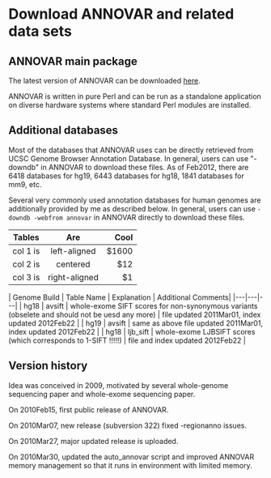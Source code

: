 # Download ANNOVAR and related data sets

## ANNOVAR main package

The latest version of ANNOVAR can be downloaded [here](http://www.openbioinformatics.org/annovar/annovar_download_form.php).

ANNOVAR is written in pure Perl and can be run as a standalone application on diverse hardware systems where standard Perl modules are installed.

## Additional databases

Most of the databases that ANNOVAR uses can be directly retrieved from UCSC Genome Browser Annotation Database. In general, users can use "-downdb" in ANNOVAR to download these files. As of Feb2012, there are 6418 databases for hg19, 6443 databases for hg18, 1841 databases for mm9, etc.

Several very commonly used annotation databases for human genomes are additionally provided by me as described below. In general, users can use `-downdb -webfrom annovar` in ANNOVAR directly to download these files.

| Tables   |      Are      |  Cool |
|----------|:-------------:|------:|
| col 1 is |  left-aligned | $1600 |
| col 2 is |    centered   |   $12 |
| col 3 is | right-aligned |    $1 |



| Genome Build	|	Table Name	|	Explanation	|	Additional Comments|
|---|---|---|
| hg18	|	avsift	|	whole-exome SIFT scores for non-synonymous variants (obselete and should not be uesd any more)	|	file updated 2011Mar01, index updated 2012Feb22 |
| hg19	|	avsift	|	same as above	file updated 2011Mar01, index updated 2012Feb22 |
| hg18	|	ljb_sift	|	whole-exome LJBSIFT scores (which corresponds to 1-SIFT !!!!!)	|	file and index updated 2012Feb22 |

## Version history

Idea was conceived in 2009, motivated by several whole-genome sequencing paper and whole-exome sequencing paper.

On 2010Feb15, first public release of ANNOVAR.

On 2010Mar07, new release (subversion 322) fixed -regionanno issues.

On 2010Mar27, major updated release is uploaded.

On 2010Mar30, updated the auto_annovar script and improved ANNOVAR memory management so that it runs in environment with limited memory.
